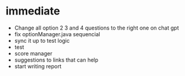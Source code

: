 # immediate

- Change all option 2 3 and 4 questions to the right one on chat gpt
- fix optionManager.java sequencial
- sync it up to test logic
- test
- score manager
- suggestions to links that can help
- start writing report